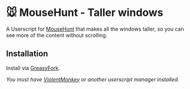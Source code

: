 # 🐭️ MouseHunt - Taller windows

A Userscript for [MouseHunt](https://mousehuntgame.com) that makes all the windows taller, so you can see more of the content without scrolling.

## Installation

Install via [GreasyFork](https://greasyfork.org/en/scripts/452235-mousehunt-taller-windows).

*You must have [ViolentMonkey](https://violentmonkey.github.io/) or another userscript manager installed.*
